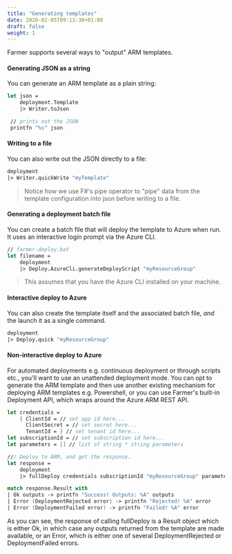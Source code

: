 ```yaml
---
title: "Generating templates"
date: 2020-02-05T09:13:36+01:00
draft: false
weight: 1
---
```


Farmer supports several ways to "output" ARM templates.

#### Generating JSON as a string
You can generate an ARM template as a plain string:

```fsharp
let json =
    deployment.Template
    |> Writer.toJson

 // prints out the JSON
 printfn "%s" json
```

#### Writing to a file
You can also write out the JSON directly to a file:

```fsharp
deployment
|> Writer.quickWrite "myTemplate"
```

> Notice how we use F#'s pipe operator to "pipe" data from the template configuration into json before writing to a file.

#### Generating a deployment batch file
You can create a batch file that will deploy the template to Azure when run. It uses an interactive login prompt via the Azure CLI.

```fsharp
// farmer-deploy.bat
let filename =
    deployment
    |> Deploy.AzureCli.generateDeployScript "myResourceGroup"
```

> This assumes that you have the Azure CLI installed on your machine.

#### Interactive deploy to Azure
You can also create the template itself and the associated batch file, *and* the launch it as a single command.

```fsharp
deployment
|> Deploy.quick "myResourceGroup"
```

#### Non-interactive deploy to Azure
For automated deployments e.g. continuous deployment or through scripts etc., you'll want to use an unattended deployment mode. You can opt to generate the ARM template and then use another existing mechanism for deploying ARM templates e.g. Powershell, or you can use Farmer's built-in Deployment API, which wraps around the Azure ARM REST API.

```fsharp
let credentials =
    { ClientId = // set app id here...
      ClientSecret = // set secret here...
      TenantId = } // set tenant id here...
let subscriptionId = // set subscription id here...
let parameters = [] // list of string * string parameters

/// Deploy to ARM, and get the response.
let response =
    deployment
    |> fullDeploy credentials subscriptionId "myResourceGroup" parameters

match response.Result with
| Ok outputs -> printfn "Success! Outputs: %A" outputs
| Error (DeploymentRejected error) -> printfn "Rejected! %A" error
| Error (DeploymentFailed error) -> printfn "Failed! %A" error
```

As you can see, the response of calling fullDeploy is a Result object which is either Ok, in which case any outputs returned from the template are made available, or an Error, which is either one of several DeploymentRejected or DeploymentFailed errors.